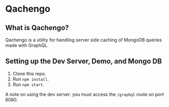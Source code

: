 # Qachengo

## What is Qachengo?
Qachengo is a utility for handling server side caching of MongoDB queries made with GraphQL.

## Setting up the Dev Server, Demo, and Mongo DB
1. Clone this repo.
2. Run `npm install`.
3. Run `npm start`.

A note on using the dev server: you must access the `/graphql` route on port 8080.
